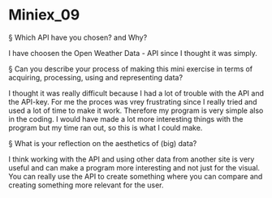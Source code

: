 # Miniex_09



§ Which API have you chosen? and Why?

I have choosen the Open Weather Data - API since I thought it was simply. 


§ Can you describe your process of making this mini exercise in terms of acquiring, processing, using and representing data?

I thought it was really difficult because I had a lot of trouble with the API and the API-key. For me the proces was vrey frustrating since I really tried and used a lot of time to make it work. Therefore my program is very simple also in the coding. I would have made a lot more interesting things with the program but my time ran out, so this is what I could make. 


§ What is your reflection on the aesthetics of (big) data?

I think working with the API and using other data from another site is very useful and can make a program more interesting and not just for the visual. You can really use the API to create something where you can compare and creating something more relevant for the user. 
